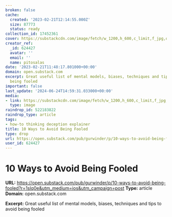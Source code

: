 ```yaml
---
broken: false
cache:
  created: '2023-02-21T12:14:55.000Z'
  size: 87773
  status: ready
collection_id: 17452361
cover: https://substackcdn.com/image/fetch/w_1200,h_600,c_limit,f_jpg,q_auto:good,fl_progressive:steep/https%3A%2F%2Fbucketeer-e05bbc84-baa3-437e-9518-adb32be77984.s3.amazonaws.com%2Fpublic%2Fimages%2Fdc712342-c210-4abb-b905-2e26dd1ed945_256x256.png
creator_ref:
  _id: 624427
  avatar: ''
  email: ''
  name: pitosalas
date: '2023-02-21T11:48:17.801000+00:00'
domain: open.substack.com
excerpt: Great useful list of mental models, biases, techniques and tips to avoid
  being fooled
important: false
last_update: '2024-06-24T14:59:31.033000+00:00'
media:
- link: https://substackcdn.com/image/fetch/w_1200,h_600,c_limit,f_jpg,q_auto:good,fl_progressive:steep/https%3A%2F%2Fbucketeer-e05bbc84-baa3-437e-9518-adb32be77984.s3.amazonaws.com%2Fpublic%2Fimages%2Fdc712342-c210-4abb-b905-2e26dd1ed945_256x256.png
  type: image
raindrop_id: 522183822
raindrop_type: article
tags:
- how-to thinking deception explainer
title: 10 Ways to Avoid Being Fooled
type: drop
url: https://open.substack.com/pub/gurwinder/p/10-ways-to-avoid-being-fooled?r=1slq0e&utm_medium=ios&utm_campaign=post
user_id: 624427
---
```


# 10 Ways to Avoid Being Fooled

**URL:** https://open.substack.com/pub/gurwinder/p/10-ways-to-avoid-being-fooled?r=1slq0e&utm_medium=ios&utm_campaign=post
**Type:** article
**Domain:** open.substack.com

**Excerpt:** Great useful list of mental models, biases, techniques and tips to avoid being fooled
